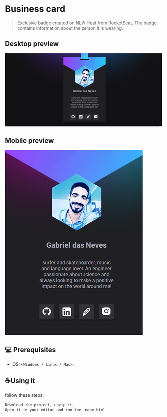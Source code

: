 # Business card

> Exclusive badge created on NLW Heat from RocketSeat. The badge contains information about the person it is wearing.

## Desktop preview
<img src="https://github.com/gabrieldasneves/Business-card/blob/main/images/previewDesktop.PNG" />

## Mobile preview
<img src="https://github.com/gabrieldasneves/Business-card/blob/main/images/previewMobile.PNG" />


## 💻 Prerequisites

* OS: `<Windows / Linux / Mac>`.

## ☕Using it

follow these steps:

```
Download the project, unzip it,
Open it in your editor and run the index.html

```
